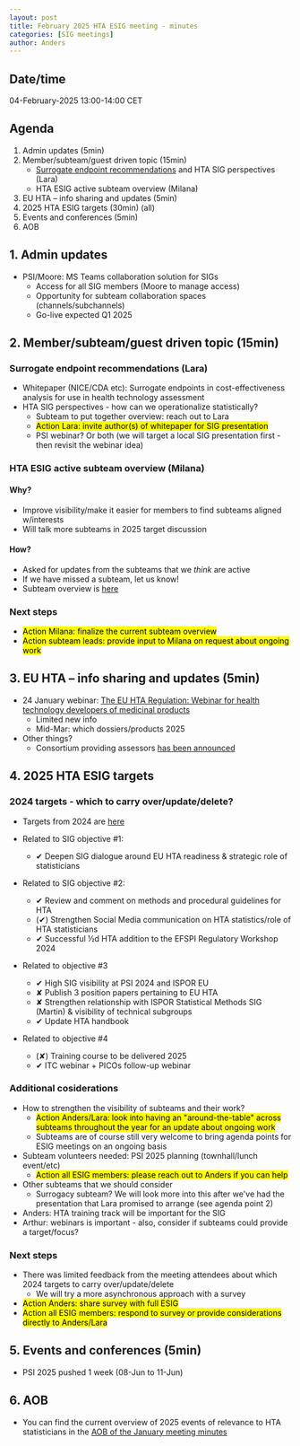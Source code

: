 ```yaml
---
layout: post
title: February 2025 HTA ESIG meeting - minutes 
categories: [SIG meetings]
author: Anders
---
```


## Date/time
04-February-2025 13:00-14:00 CET

## Agenda

1.	Admin updates (5min)
2.	Member/subteam/guest driven topic (15min)
    - [Surrogate endpoint recommendations](https://www.nice.org.uk/news/articles/international-collaboration-provides-new-guidance-on-the-use-of-surrogate-endpoints-in-cost-effectiveness-analysis) and HTA SIG perspectives (Lara)
    - HTA ESIG active subteam overview (Milana)
3.	EU HTA – info sharing and updates (5min)
4.	2025 HTA ESIG targets (30min) (all)
5.	Events and conferences (5min)
6.  AOB

## 1. Admin updates

- PSI/Moore: MS Teams collaboration solution for SIGs
  - Access for all SIG members (Moore to manage access)
  - Opportunity for subteam collaboration spaces (channels/subchannels)
  - Go-live expected Q1 2025
  
  
## 2. Member/subteam/guest driven topic (15min)

### Surrogate endpoint recommendations (Lara)

- Whitepaper (NICE/CDA etc): Surrogate endpoints in cost-effectiveness analysis for use in health technology assessment
- HTA SIG perspectives - how can we operationalize statistically?
  - Subteam to put together overview: reach out to Lara
  - <mark>Action Lara: invite author(s) of whitepaper for SIG presentation</mark>
  - PSI webinar? Or both (we will target a local SIG presentation first - then revisit the webinar idea)

### HTA ESIG active subteam overview (Milana)

#### Why?
- Improve visibility/make it easier for members to find subteams aligned w/interests
- Will talk more subteams in 2025 target discussion

#### How?
- Asked for updates from the subteams that we *think* are active
- If we have missed a subteam, let us know!
- Subteam overview is [here](https://htaesig.github.io/subteams/)

### Next steps
- <mark>Action Milana: finalize the current subteam overview</mark>
- <mark>Action subteam leads: provide input to Milana on request about ongoing work</mark>


## 3. EU HTA – info sharing and updates (5min)

- 24 January webinar: [The EU HTA Regulation: Webinar for health technology developers of medicinal products](https://health.ec.europa.eu/events/eu-hta-regulation-webinar-health-technology-developers-medicinal-products-2025-01-24_en)
  - Limited new info
  - Mid-Mar: which dossiers/products 2025   
- Other things?
  - Consortium providing assessors [has been announced](https://htahag.eu/new-framework-contract-fwc-to-support-joint-clinical-assessments-and-joint-scientific-consultations-under-regulation-eu-2021-2282-on-health-technology-assessment-htar/)


## 4. 2025 HTA ESIG targets

### 2024 targets - which to carry over/update/delete?
- Targets from 2024 are [here](https://htaesig.github.io/about/)

- Related to SIG objective #1:
  - ✔ Deepen SIG dialogue around EU HTA readiness & strategic role of statisticians
- Related to SIG objective #2:
  - ✔ Review and comment on methods and procedural guidelines for HTA
  - (✔) Strengthen Social Media communication on HTA statistics/role of HTA statisticians
  - ✔ Successful ½d HTA addition to the EFSPI Regulatory Workshop 2024
- Related to objective #3
  - ✔ High SIG visibility at PSI 2024 and ISPOR EU
  - ✘ Publish 3 position papers pertaining to EU HTA
  - ✘ Strengthen relationship with ISPOR Statistical Methods SIG (Martin) & visibility of technical subgroups
  - ✔ Update HTA handbook
- Related to objective #4
  - (✘) Training course to be delivered 2025
  - ✔ ITC webinar + PICOs follow-up webinar

### Additional cosiderations

- How to strengthen the visibility of subteams and their work?
  - <mark>Action Anders/Lara: look into having an "around-the-table" across subteams throughout the year for an update about ongoing work</mark> 
  - Subteams are of course still very welcome to bring agenda points for ESIG meetings on an ongoing basis
- Subteam volunteers needed: PSI 2025 planning (townhall/lunch event/etc)
  - <mark>Action all ESIG members: please reach out to Anders if you can help</mark>
- Other subteams that we should consider
  - Surrogacy subteam? We will look more into this after we've had the presentation that Lara promised to arrange (see agenda point 2) 
- Anders: HTA training track will be important for the SIG
- Arthur: webinars is important - also, consider if subteams could provide a target/focus?

### Next steps
- There was limited feedback from the meeting attendees about which 2024 targets to carry over/update/delete
  - We will try a more asynchronous approach with a survey
- <mark>Action Anders: share survey with full ESIG</mark>
- <mark>Action all ESIG members: respond to survey or provide considerations directly to Anders/Lara</mark>

## 5.	Events and conferences (5min)

- PSI 2025 pushed 1 week (08-Jun to 11-Jun)

## 6.	AOB

- You can find the current overview of 2025 events of relevance to HTA statisticians in the [AOB of the January meeting minutes](https://htaesig.github.io/january-2025-hta-esig-meeting-minutes/)
